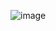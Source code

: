 ![image](https://github.com/techclubssn/VLSI-TC-2023_24/assets/93860462/bb83883a-5e9a-4f92-b7a6-f4136ff7de64)
